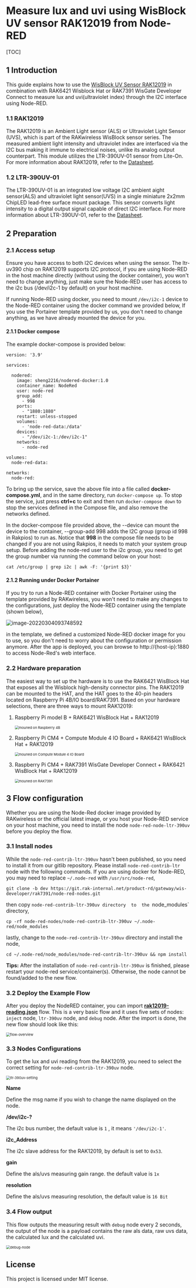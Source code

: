 # Measure lux and uvi using WisBlock UV sensor RAK12019 from Node-RED 

[TOC]

## 1 Introduction

This guide explains how to use the [WisBlock UV Sensor RAK12019](https://docs.rakwireless.com/Product-Categories/WisBlock/RAK12019/Overview/) in combination with RAK6421 Wisblock Hat or RAK7391 WisGate Developer Connect to measure lux and uvi(ultraviolet index) through the I2C interface using Node-RED.  

### 1.1 RAK12019

The RAK12019 is an Ambient Light sensor (ALS) or Ultraviolet Light Sensor (UVS), which is part of the RAKwireless WisBlock sensor series. The measured ambient light intensity and ultraviolet index are interfaced via the I2C bus making it immune to electrical noises, unlike its analog output counterpart. This module utilizes the LTR-390UV-01 sensor from Lite-On. For more information about RAK12019, refer to the [Datasheet](https://docs.rakwireless.com/Product-Categories/WisBlock/RAK12004/Datasheet/).

### 1.2 LTR-390UV-01

The LTR-390UV-01 is an integrated low voltage I2C  ambient aight sensor(ALS) and  ultraviolet light sensor(UVS) in a single miniature 2x2mm ChipLED lead-free surface mount package. This sensor converts light intensity to a digital output signal capable of direct I2C interface. For more information about LTR-390UV-01, refer to the [Datasheet](https://optoelectronics.liteon.com/upload/download/DS86-2015-0004/LTR-390UV_Final_%20DS_V1%201.pdf). 

## 2 Preparation


### 2.1 Access setup

Ensure you have access to both I2C devices when using the sensor. The ltr-uv390 chip on RAK12019 supports I2C protocol, if you are using Node-RED in the host machine directly (without using the docker container), you won't need to change anything, just make sure the Node-RED user has access to the i2c bus (/dev/i2c-1 by default) on your host machine. 

If running Node-RED using docker, you need to mount `/dev/i2c-1` device to the Node-RED container using the docker command we provided below, If you use the Portainer template provided by us, you don't need to change anything, as we have already mounted the device for you.

#### 2.1.1 Docker compose

 The example docker-compose is provided below:

```
version: '3.9'

services:

  nodered:
    image: sheng2216/nodered-docker:1.0
    container_name: NodeRed
    user: node-red
    group_add:
      - 998
    ports:
      - "1880:1880"
    restart: unless-stopped
    volumes:
      - 'node-red-data:/data'
    devices:
      - "/dev/i2c-1:/dev/i2c-1"
    networks:
      - node-red

volumes:
  node-red-data:

networks:
  node-red:
```

To bring up the service, save the above file into a file called **docker-compose.yml**, and in the same directory, run `docker-compose up`. To stop the service, just press **ctrl+c** to exit and then run `docker-compose down` to stop the services defined in the Compose file, and also remove the networks defined.

In the docker-compose file provided above, the --device can mount the device to the container, --group-add 998 adds the I2C group (group id 998 in Rakpios) to run as. Notice that **998** in the compose file needs to be changed if you are not using Rakpios, it needs to match your system group setup. Before adding the node-red user to the i2c group, you need to get the group number via running the command below on your host:

```
cat /etc/group | grep i2c | awk -F: '{print $3}'
```

#### 2.1.2 Running under Docker Portainer

If you try to run a Node-RED container with Docker Portainer using the template provided by RAKwireless, you won't need to make any changes to the configurations, just deploy the Node-RED container using the template (shown below), 

![image-20220304093748592](assets/portainer-node-red.png)

in the template, we defined a customized Node-RED docker image for you to use, so you don't need to worry about the configuration or permission anymore. After the app is deployed, you can browse to http://{host-ip}:1880 to access Node-Red's web interface.

### 2.2 Hardware preparation 

The easiest way to set up the hardware is to use the RAK6421 WisBlock Hat that exposes all the Wisblock high-density connector pins.  The RAK12019 can be mounted to the HAT, and the HAT goes to the 40-pin headers located on Raspberry Pi 4B/IO board/RAK7391. Based on your hardware selections, there are three ways to mount RAK12019:

1. Raspberry Pi model B + RAK6421 WisBlock Hat +  RAK12019

   <img src="assets/mount-on-raspberrypi-4b.jpg" alt="mouned on Raspberry 4B" style="zoom:67%;" />

2. Raspberry Pi CM4 + Compute Module 4 IO Board + RAK6421 WisBlock Hat + RAK12019

   <img src="assets/mount-on-IO-board.jpg" alt="mouned on Compute Module 4 IO Board" style="zoom:67%;" />

3. Raspberry Pi CM4  + RAK7391 WisGate Developer Connect + RAK6421 WisBlock Hat + RAK12019

   <img src="assets/mount-on-RAK7391.jpg" alt="mouned on RAK7391" style="zoom:67%;" />





## 3 Flow configuration

Whether you are using the Node-Red docker image provided by RAKwireless or the official latest image, or you host your Node-RED service on your host machine, you need to install the node `node-red-node-ltr-390uv` before you deploy the flow. 

### 3.1 Install nodes  

While the `node-red-contrib-ltr-390uv` hasn't been published, so you need to install it from our gitlib repository. Please install `node-red-contrib-ltr` node with the following commands. If you are using docker for Node-RED, you may need to replace `~/.node-red` with `/usr/src/node-red`,

```
git clone -b dev https://git.rak-internal.net/product-rd/gateway/wis-developer/rak7391/node-red-nodes.git
```

then copy `node-red-contrib-ltr-390uv directory  to  the `node_modules` directory,

```
cp -rf node-red-nodes/node-red-contrib-ltr-390uv ~/.node-red/node_modules
```

lastly, change to the `node-red-contrib-ltr-390uv` directory and install the node, 

```
cd ~/.node-red/node_modules/node-red-contrib-ltr-390uv && npm install
```

**Tips:**  After the installation of  `node-red-contrib-ltr-390uv`  is finished, please restart your node-red service/container(s).  Otherwise, the node cannot be found/added to the new flow.

### 3.2 Deploy the Example Flow 

After you deploy the NodeRED container,  you can import  [**rak12019-reading.json**](rak12019-reading.json) flow. This is a very basic flow and it uses five sets of nodes: `inject` node, `ltr-390uv` node,  and  `debug` node. After the import is done, the new flow should look like this:

<img src="assets/flow-overview.png" alt="flow-overview" style="zoom:67%;" />

### 3.3 Nodes Configurations 

To get the lux and uvi reading from the RAK12019,  you need to select the correct setting for `node-red-contrib-ltr-390uv` node.

<img src="assets/ltr-390uv-setting.png" alt="ltr-390uv-setting" style="zoom:67%;" />

**Name**

Define the msg name if you wish to change the name displayed on the node.

**/dev/i2c-?**

The i2c bus number, the default value is `1` , it means `'/dev/i2c-1'`.

**i2c_Address**

The i2c slave address for the RAK12019, by default is set to `0x53`.

**gain**

Define the als/uvs measuring gain range. the default value is `1x`

**resolution**

Define the als/uvs measuring resolution, the default value is `16 Bit`

### 3.4 Flow output

This flow outputs the measuring result with `debug` node every 2 seconds, the output of the node is a payload contains the raw als data, raw uvs data,  the calculated lux and the calculated uvi.

<img src="assets/debug-node.png" alt="debug-node" style="zoom:67%;" />

## License

This project is licensed under MIT license.
